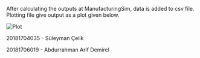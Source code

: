 After calculating the outputs at ManufacturingSim, data is added to csv file. Plotting file give output as a plot given below.

![Plot](https://github.com/Temurkurt/Sim/assets/66827355/db53a5f1-5d4a-4fb4-80f3-d006a358f224)

20181704035 - Süleyman Çelik

20181706019 - Abdurrahman Arif Demirel

